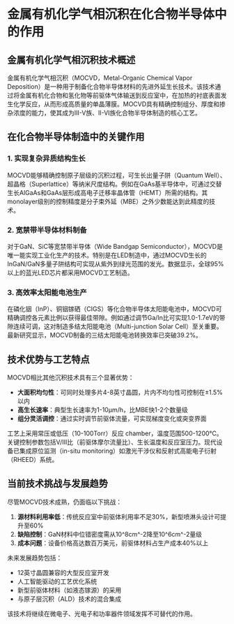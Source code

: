 # 金属有机化学气相沉积在化合物半导体中的作用

## 金属有机化学气相沉积技术概述

金属有机化学气相沉积（MOCVD，Metal-Organic Chemical Vapor Deposition）是一种用于制备化合物半导体材料的先进外延生长技术。该技术通过将金属有机化合物和氢化物等前驱体气体输送到反应室中，在加热的衬底表面发生化学反应，从而形成高质量的单晶薄膜。MOCVD具有精确控制组分、厚度和掺杂浓度的能力，使其成为III-V族、II-VI族化合物半导体制造的核心工艺。

## 在化合物半导体制造中的关键作用

### 1. 实现复杂异质结构生长

MOCVD能够精确控制原子层级的沉积过程，可生长出量子阱（Quantum Well）、超晶格（Superlattice）等纳米尺度结构。例如在GaAs基半导体中，可通过交替生长AlGaAs和GaAs层形成高电子迁移率晶体管（HEMT）所需的结构。其 monolayer级别的控制精度是分子束外延（MBE）之外少数能达到此精度的技术。

### 2. 宽禁带半导体材料制备

对于GaN、SiC等宽禁带半导体（Wide Bandgap Semiconductor），MOCVD是唯一能实现工业化生产的技术。特别是在LED制造中，通过MOCVD生长的InGaN/GaN多量子阱结构可实现从紫外到绿光范围的发光。数据显示，全球95%以上的蓝光LED芯片都采用MOCVD工艺制造。

### 3. 高效率太阳能电池生产

在磷化铟（InP）、铜铟镓硒（CIGS）等化合物半导体太阳能电池中，MOCVD可精确调控各元素比例以获得最佳带隙。例如通过调节Ga/In比可实现1.0-1.7eV的带隙连续可调，这对制造多结太阳能电池（Multi-junction Solar Cell）至关重要。最新研究显示，MOCVD制备的三结太阳能电池转换效率已突破39.2%。

## 技术优势与工艺特点

MOCVD相比其他沉积技术具有三个显著优势：
- **大面积均匀性**：可同时处理多片4-8英寸晶圆，片内不均匀性可控制在±1.5%以内
- **高生长速率**：典型生长速率为1-10μm/h，比MBE快1-2个数量级
- **组分灵活调控**：通过实时调节前驱体流量，可实现梯度变化或突变界面

工艺上采用常压或低压（10-100Torr）反应 chamber，温度范围500-1200℃。关键控制参数包括V/III比（前驱体摩尔流量比）、生长温度和反应室压力。现代设备已集成原位监测（in-situ monitoring）如激光干涉仪和反射式高能电子衍射（RHEED）系统。

## 当前技术挑战与发展趋势

尽管MOCVD技术成熟，仍面临以下挑战：
1. **源材料利用率低**：传统反应室中前驱体利用率不足30%，新型喷淋头设计可提升至60%
2. **缺陷控制**：GaN材料中位错密度需从10^8cm^-2降至10^6cm^-2量级
3. **成本问题**：设备价格高达数百万美元，前驱体材料占生产成本40%以上

未来发展趋势包括：
- 12英寸晶圆兼容的大型反应室开发
- 人工智能驱动的工艺优化系统
- 新型前驱体材料（如液态镓源）的采用
- 与原子层沉积（ALD）技术的混合集成

该技术将继续在微电子、光电子和功率器件领域发挥不可替代的作用。